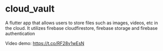# cloud_vault

A flutter app that allows users to store files such as images, videos, etc in the cloud. It utilizes firebase cloudfirestore, firebase storage and firebase authentication

Video demo: https://t.co/RF28v1wEsN
